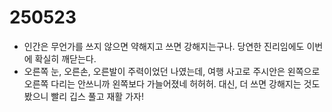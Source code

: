 # 250523

- 인간은 무언가를 쓰지 않으면 약해지고 쓰면 강해지는구나. 당연한 진리임에도 이번에 확실히 깨닫는다.
- 오른쪽 눈, 오른손, 오른발이 주력이었던 나였는데, 여행 사고로 주시안은 왼쪽으로 오른쪽 다리는 안쓰니까 왼쪽보다 가늘어졌네 허허허. 대신, 더 쓰면 강해지는 것도 봤으니 빨리 깁스 풀고 재활 가자!